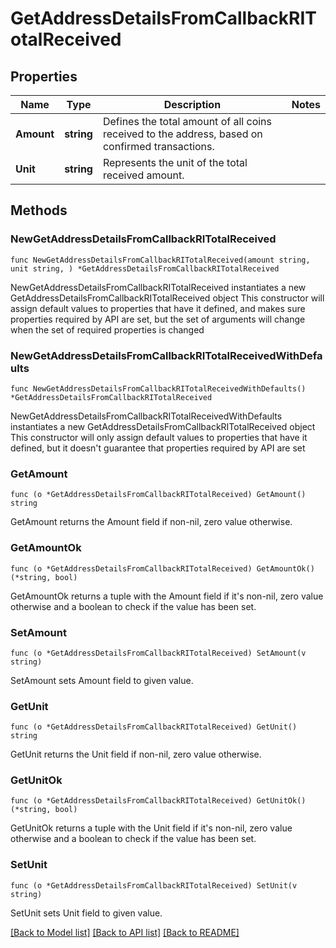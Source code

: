# GetAddressDetailsFromCallbackRITotalReceived

## Properties

Name | Type | Description | Notes
------------ | ------------- | ------------- | -------------
**Amount** | **string** | Defines the total amount of all coins received to the address, based on confirmed transactions. | 
**Unit** | **string** | Represents the unit of the total received amount. | 

## Methods

### NewGetAddressDetailsFromCallbackRITotalReceived

`func NewGetAddressDetailsFromCallbackRITotalReceived(amount string, unit string, ) *GetAddressDetailsFromCallbackRITotalReceived`

NewGetAddressDetailsFromCallbackRITotalReceived instantiates a new GetAddressDetailsFromCallbackRITotalReceived object
This constructor will assign default values to properties that have it defined,
and makes sure properties required by API are set, but the set of arguments
will change when the set of required properties is changed

### NewGetAddressDetailsFromCallbackRITotalReceivedWithDefaults

`func NewGetAddressDetailsFromCallbackRITotalReceivedWithDefaults() *GetAddressDetailsFromCallbackRITotalReceived`

NewGetAddressDetailsFromCallbackRITotalReceivedWithDefaults instantiates a new GetAddressDetailsFromCallbackRITotalReceived object
This constructor will only assign default values to properties that have it defined,
but it doesn't guarantee that properties required by API are set

### GetAmount

`func (o *GetAddressDetailsFromCallbackRITotalReceived) GetAmount() string`

GetAmount returns the Amount field if non-nil, zero value otherwise.

### GetAmountOk

`func (o *GetAddressDetailsFromCallbackRITotalReceived) GetAmountOk() (*string, bool)`

GetAmountOk returns a tuple with the Amount field if it's non-nil, zero value otherwise
and a boolean to check if the value has been set.

### SetAmount

`func (o *GetAddressDetailsFromCallbackRITotalReceived) SetAmount(v string)`

SetAmount sets Amount field to given value.


### GetUnit

`func (o *GetAddressDetailsFromCallbackRITotalReceived) GetUnit() string`

GetUnit returns the Unit field if non-nil, zero value otherwise.

### GetUnitOk

`func (o *GetAddressDetailsFromCallbackRITotalReceived) GetUnitOk() (*string, bool)`

GetUnitOk returns a tuple with the Unit field if it's non-nil, zero value otherwise
and a boolean to check if the value has been set.

### SetUnit

`func (o *GetAddressDetailsFromCallbackRITotalReceived) SetUnit(v string)`

SetUnit sets Unit field to given value.



[[Back to Model list]](../README.md#documentation-for-models) [[Back to API list]](../README.md#documentation-for-api-endpoints) [[Back to README]](../README.md)


